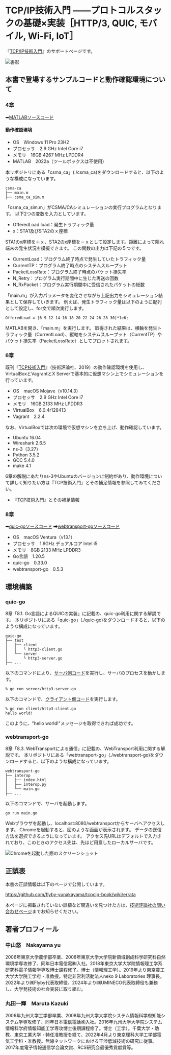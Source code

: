 # TCP/IP技術入門 ——プロトコルスタックの基礎×実装［HTTP/3, QUIC, モバイル, Wi-Fi, IoT］
『[TCP/IP技術入門](https://gihyo.jp/book/2024/978-4-297-14157-8)』のサポートページです。

![書影](images/top.png)


## 本書で登場するサンプルコードと動作確認環境について


### 4章　

➡[MATLAB︎ソースコード](./csma_ca/)

#### 動作確認環境
- OS　Windows 11 Pro 23H2
- プロセッサ　2.9 GHz Intel Core i7
- メモリ　16GB 4267 MHz LPDDR4
- MATLAB　2022a（ツールボックスは不使用）

本リポジトリにある「csma_ca」(./csma_ca)をダウンロードすると、以下のような構成になっています。
```
csma-ca
├── main.m
├── csma_ca_sim.m
```

「csma_ca_sim.m」がCSMA/CAシミュレーションの実行プログラムとなります。
以下2つの変数を入力としています。

- OfferedLoad load：発生トラフィック量
- x：STA1及びSTA2のｘ座標
  
STA1のx座標を＋ｘ、STA2のx座標を－ｘとして設定します。距離によって隠れ端末の発生状況を模擬できます。
この関数の出力は下記の５つです。

- CurrentLoad：プログラム終了時点で発生していたトラフィック量
- CurrentTP：プログラム終了時点のシステムスループット
- PacketLossRate：プログラム終了時点のパケット損失率
- N_Retry：プログラム実行期間中に生じた再送の回数
- N_RxPacket：プログラム実行期間中に受信されたパケットの総数

「main.m」が入力パラメータを変化させながら上記出力をシミュレーション結果として保存していきます。
例えば、発生トラフィック量は以下のように配列として設定し、for文で順次実行します。

```
OfferedLoad = [6 9 12 14 16 18 20 22 24 26 28 30]*1e6;
```
MATLABを開き、「main.m」を実行します。
取得された結果は、横軸を発生トラフィック量（CurrentLoad）、縦軸をシステムスループット（CurrentTP）やパケット損失率（PacketLossRate）としてプロットされます。


### 6章

既刊『[TCP技術入門](https://gihyo.jp/book/2019/978-4-297-10623-2/)』（技術評論社、2019）の動作確認環境を使用し、VirtualBoxとVagrantとX Serverで基本的に仮想マシン上でシミュレーションを行っています。

- OS　macOS Mojave（v10.14.3）
- プロセッサ　2.9 GHz Intel Core i7
- メモリ　16GB 2133 MHz LPDDR3
- VirtualBox　6.0.4r128413
- Vagrant　2.2.4

なお、VirtualBoxでは次の環境で仮想マシンを立ち上げ、動作確認しています。

- Ubuntu 16.04
- Wireshark 2.6.5
- ns-3（3.27）
- Python 3.5.2
- GCC 5.4.0
- make 4.1

6章の解説にあたりns-3やUbuntuのバージョンに制約があり、動作環境について詳しく知りたい方は『TCP技術入門』とその補足情報を参照してみてください。

- 『[TCP技術入門](https://gihyo.jp/book/2019/978-4-297-10623-2/)』とその[補足情報](https://gihyo.jp/book/2019/978-4-297-10623-2/support/)



### 8章

➡[quic-goソースコード](./quic_go/)
➡[webtransport-goソースコード](./webtransport-go/)

- OS　macOS Ventura（v13.1）
- プロセッサ　1.6GHz デュアルコア Intel i5
- メモリ　8GB 2133 MHz LPDDR3
- Go言語　1.20.5
- quic-go　0.33.0
- webtransport-go　0.5.3

## 環境構築


### quic-go

8章「8.1. Go言語によるQUICの実装」に記載の、quic-go利用に関する解説です。
本リポジトリにある「quic-go」(./quic-go)をダウンロードすると、以下のような構成になっています。

```
quic-go
├── test
│   ├── client
│   │   └ http3-client.go
│   └── server
│       └ http3-server.go
├── ...
```

以下のコマンドにより、[サーバ側コード](./quic-go/test/http3-server.go)を実行し、サーバのプロセスを動かします。

```
% go run server/http3-server.go
```

以下のコマンドで、[クライアント側コード](./quic-go/test/http3-client.go)を実行します。

```
% go run client/http3-client.go
hello world!
```

このように、"hello world!"メッセージを取得できれば成功です。


### webtransport-go

8章「8.3. WebTransportによる通信」に記載の、WebTransport利用に関する解説です。
本リポジトリにある「webtransport-go」(./webtransport-go)をダウンロードすると、以下のような構成になっています。

```
webtransport-go
├── interop
│   ├── index.html
│   ├── interop.py
│   └── main.go
├── ...
```

以下のコマンドで、サーバを起動します。

```
go run main.go
```

Webブラウザを起動し、localhost:8080/webtransportからサーバへアクセスします。
Chromeを起動すると、図のような画面が表示されます。
データの送信方法を選択できるようになっています。
アクセス先URLはデフォルトで入力されており、このときのアクセス先は、先ほど用意したローカルサーバです。

![Chromeを起動した際のスクリーンショット](images/08_15-chrome_initial.png)


## 正誤表

本書の正誤情報は以下のページで公開しています。

https://github.com/flyby-yunakayama/tcpcip-book/wiki/errata

本ページに掲載されていない誤植など間違いを見つけた方は、[技術評論社の問い合わせページ](https://gihyo.jp/site/inquiry/book?ISBN=978-4-297-14157-8)までお知らせください。


## 著者プロフィール

### 中山悠　Nakayama yu
2006年東京大学農学部卒業、2008年東京大学大学院新領域創成科学研究科自然環境学専攻修了、同年日本電信電㈱入社。2018年東京大学大学院情報理工学系研究科電子情報学専攻博士課程修了。博士（情報理工学）。2019年より東京農工大学大学院工学府・准教授。特定非営利活動法人neko 9 Laboratories 理事長。2022年より㈱Flyby代表取締役、2024年より㈱UMINECO代表取締役も兼務し、大学発技術の社会実装に取り組む。

### 丸田一輝　Maruta Kazuki
2006年九州大学工学部卒業、2008年九州大学大学院システム情報科学府知能システム学専攻修了、同年日本電信電話㈱入社。2016年九州大学大学院システム情報科学府情報知能工学専攻博士後期課程修了。博士（工学）。千葉大学・助教、東京工業大学・特任准教授を経て、2022年4月より東京理科大学工学部電気工学科・准教授。無線ネットワークにおける干渉低減技術の研究に従事。2017年度電子情報通信学会論文賞、RCS研究会最優秀貢献賞等。
